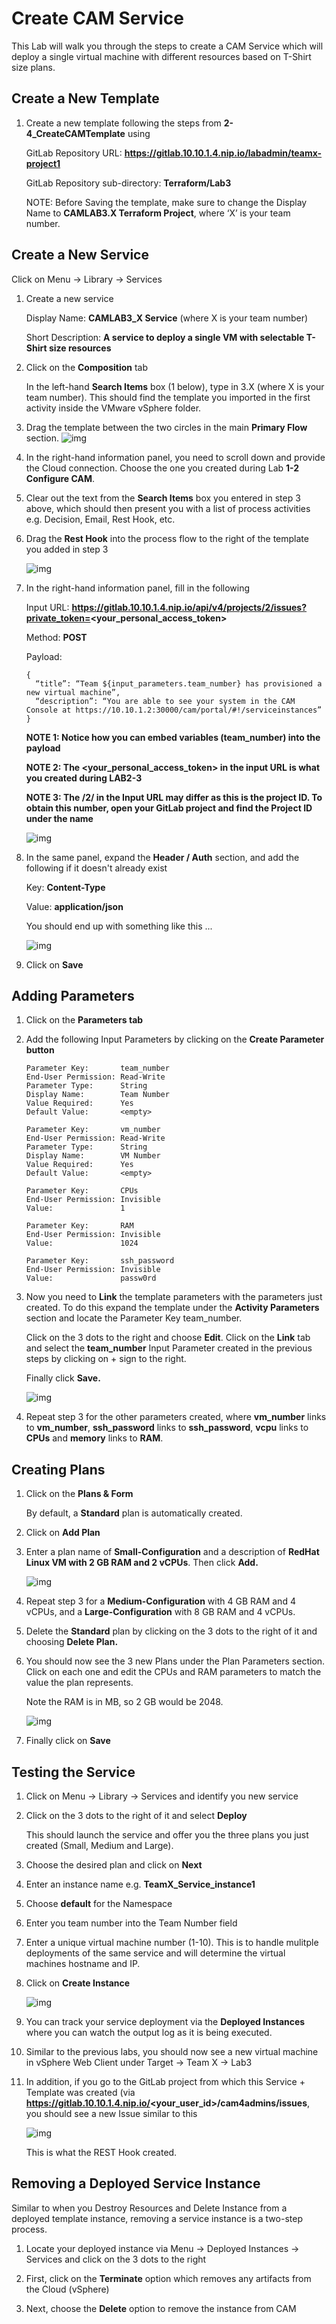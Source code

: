 # Create CAM Service

This Lab will walk you through the steps to create a CAM Service which will deploy a single virtual machine with different resources based on T-Shirt size plans.

## Create a New Template

1. Create a new template following the steps from **2-4_CreateCAMTemplate** using

   GitLab Repository URL: **<https://gitlab.10.10.1.4.nip.io/labadmin/teamx-project1>**

   GitLab Repository sub-directory: **Terraform/Lab3**

   NOTE: Before Saving the template, make sure to change the Display Name to **CAMLAB3.X Terraform Project**, where ‘X’ is your team number.

## Create a New Service
Click on Menu -> Library -> Services

1. Create a new service 

   Display Name: **CAMLAB3_X Service**  (where X is your team number)

   Short Description: **A service to deploy a single VM with selectable T-Shirt size resources**

2. Click on the **Composition** tab

   In the left-hand **Search Items** box (1 below), type in 3.X (where X is your team number). This should find the template you imported in the first activity inside the VMware vSphere folder.

3. Drag the template between the two circles in the main **Primary Flow** section. 
   ![img](../images/LAB_3-4_A1.png)

4. In the right-hand information panel, you need to scroll down and provide the Cloud connection. Choose the one you created during Lab **1-2 Configure CAM**.

5. Clear out the text from the **Search Items** box you entered in step 3 above, which should then present you with a list of process activities e.g. Decision, Email, Rest Hook, etc.

6. Drag the **Rest Hook** into the process flow to the right of the template you added in step 3

   ![img](../images/LAB_3-4_B1.png)
   

7. In the right-hand information panel, fill in the following

   Input URL: **https://gitlab.10.10.1.4.nip.io/api/v4/projects/2/issues?private_token=<your_personal_access_token>**

   Method: **POST**

   Payload: 
   ```
   {
     “title”: “Team ${input_parameters.team_number} has provisioned a new virtual machine”,
     “description”: “You are able to see your system in the CAM Console at https://10.10.1.2:30000/cam/portal/#!/serviceinstances”
   }
   ```
   
   **NOTE 1: Notice how you can embed variables (team_number) into the payload**

   **NOTE 2: The <your_personal_access_token> in the input URL is what you created during LAB2-3**

   **NOTE 3: The /2/ in the Input URL may differ as this is the project ID. To obtain this number, open your GitLab project and find the Project ID under the name**
   
   
     ![img](../images/LAB_3-4_C.png)

8. In the same panel, expand the **Header / Auth** section, and add the following if it doesn't already exist

   Key: **Content-Type**

   Value: **application/json**

   You should end up with something like this ...

   ![img](../images/LAB_3-4_D.png)

9. Click on **Save**

## Adding Parameters

1. Click on the **Parameters tab**

2. Add the following Input Parameters by clicking on the **Create Parameter button**

   ```
   Parameter Key:       team_number
   End-User Permission: Read-Write
   Parameter Type:      String
   Display Name:        Team Number
   Value Required:      Yes
   Default Value:       <empty>
      
   Parameter Key:       vm_number
   End-User Permission: Read-Write
   Parameter Type:      String
   Display Name:        VM Number
   Value Required:      Yes
   Default Value:       <empty>
   
   Parameter Key:       CPUs
   End-User Permission: Invisible
   Value:               1

   Parameter Key:       RAM
   End-User Permission: Invisible
   Value:               1024
   
   Parameter Key:       ssh_password
   End-User Permission: Invisible
   Value:               passw0rd
   ```
 
3. Now you need to **Link** the template parameters with the parameters just created. To do this expand the template under the **Activity Parameters** section and locate the Parameter Key team_number. 

   Click on the 3 dots to the right and choose **Edit**. Click on the **Link** tab and select the **team_number** Input Parameter created in the previous steps by clicking on + sign to the right.

   Finally click **Save.**

   ![img](../images/LAB_3-4_E.png)

4. Repeat step 3 for the other parameters created, where **vm_number** links to **vm_number**, **ssh_password** links to **ssh_password**, **vcpu** links to **CPUs** and **memory** links to **RAM**.

 

## Creating Plans

1. Click on the **Plans & Form**

   By default, a **Standard** plan is automatically created.

2. Click on **Add Plan**

3. Enter a plan name of **Small-Configuration** and a description of **RedHat Linux VM with 2 GB RAM and 2 vCPUs**. Then click **Add.**

   ![img](../images/LAB_3-4_F.png)

4. Repeat step 3 for a **Medium-Configuration** with 4 GB RAM and 4 vCPUs, and a **Large-Configuration** with 8 GB RAM and 4 vCPUs.

5. Delete the **Standard** plan by clicking on the 3 dots to the right of it and choosing **Delete Plan.**

6. You should now see the 3 new Plans under the Plan Parameters section. Click on each one and edit the CPUs and RAM parameters to match the value the plan represents. 

   Note the RAM is in MB, so 2 GB would be 2048.

   ![img](../images/LAB_3-4_G.png)

7. Finally click on **Save**

 

## Testing the Service

1. Click on Menu -> Library -> Services and identify you new service

2. Click on the 3 dots to the right of it and select **Deploy**

   This should launch the service and offer you the three plans you just created (Small, Medium and Large).

3. Choose the desired plan and click on **Next**

4. Enter an instance name e.g. **TeamX_Service_instance1**

5. Choose **default** for the Namespace

6. Enter you team number into the Team Number field

7. Enter a unique virtual machine number (1-10). This is to handle mulitple deployments of the same service and will determine the virtual machines hostname and IP.

8. Click on **Create Instance**

   ![img](../images/LAB_3-4_H.png)

9. You can track your service deployment via the **Deployed Instances** where you can watch the output log as it is being executed.

10. Similar to the previous labs, you should now see a new virtual machine in vSphere Web Client under Target -> Team X -> Lab3

11. In addition, if you go to the GitLab project from which this Service + Template was created (via **https://gitlab.10.10.1.4.nip.io/<your_user_id>/cam4admins/issues**, you should see a new Issue similar to this 

    ![img](../images/LAB_3-4_I.png)

    This is what the REST Hook created.

 

## Removing a Deployed Service Instance

Similar to when you Destroy Resources and Delete Instance from a deployed template instance, removing a service instance is a two-step process.

1. Locate your deployed instance via Menu -> Deployed Instances -> Services and click on the 3 dots to the right

2. First, click on the **Terminate** option which removes any artifacts from the Cloud (vSphere)

3. Next, choose the **Delete** option to remove the instance from CAM

